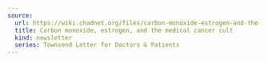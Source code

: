 ```yaml
---
source:
  url: https://wiki.chadnet.org/files/carbon-monoxide-estrogen-and-the-medical-cancer-cult.pdf
  title: Carbon monoxide, estrogen, and the medical cancer cult
  kind: newsletter
  series: Townsend Letter for Doctors & Patients
---
```

